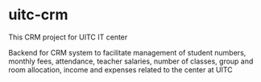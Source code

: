 # uitc-crm
This CRM project for UITC IT center

Backend for CRM system to facilitate management of student numbers, monthly fees, attendance, teacher salaries, number of classes, group and room allocation, income and expenses related to the center at UITC

